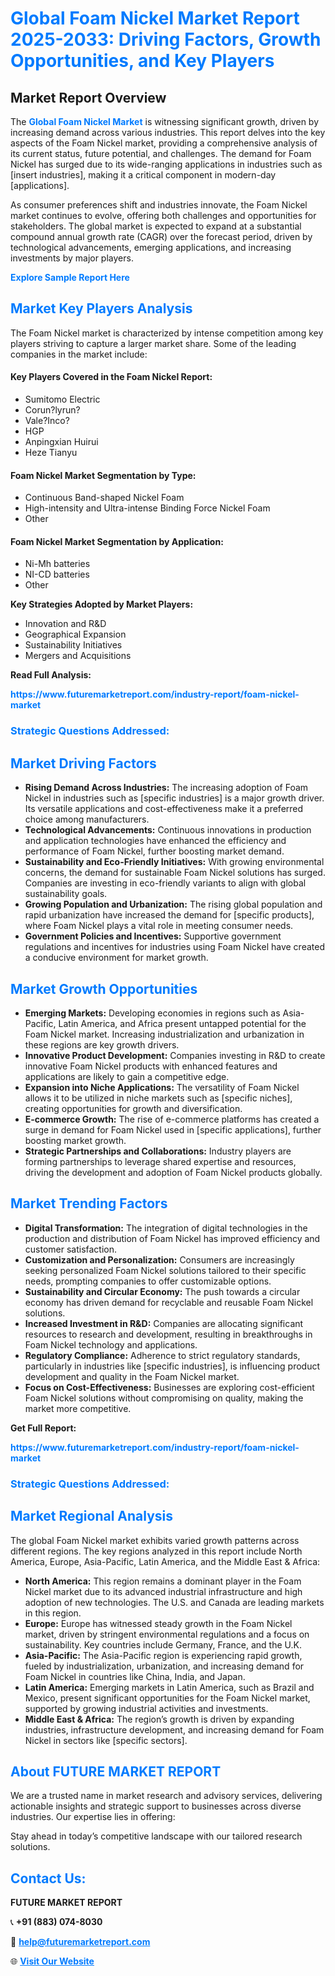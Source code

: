 <h1 style="color: #007BFF;">Global Foam Nickel Market Report 2025-2033: Driving Factors, Growth Opportunities, and Key Players</h1>

<section id="overview">
<h2>Market Report Overview</h2>
<p>The <a href="https://www.futuremarketreport.com/industry-report/foam-nickel-market" style="color: #007BFF; text-decoration: none;"><strong>Global Foam Nickel Market</strong></a> is witnessing significant growth, driven by increasing demand across various industries. This report delves into the key aspects of the Foam Nickel market, providing a comprehensive analysis of its current status, future potential, and challenges. The demand for Foam Nickel has surged due to its wide-ranging applications in industries such as [insert industries], making it a critical component in modern-day [applications].</p>
<p>As consumer preferences shift and industries innovate, the Foam Nickel market continues to evolve, offering both challenges and opportunities for stakeholders. The global market is expected to expand at a substantial compound annual growth rate (CAGR) over the forecast period, driven by technological advancements, emerging applications, and increasing investments by major players.</p>
</section>

<section id="overview">
<p><a href="https://www.futuremarketreport.com/request-sample/reportId=86304" style="color: #007BFF; text-decoration: none;"><strong>Explore Sample Report Here</strong></a></p>
</section>

<section id="key-players">
<h2 style="color: #007BFF;">Market Key Players Analysis</h2>
<p>The Foam Nickel market is characterized by intense competition among key players striving to capture a larger market share. Some of the leading companies in the market include:</p>
<h4>Key Players Covered in the Foam Nickel Report:</h4>
<ul><li>Sumitomo Electric</li><li>Corun?lyrun?</li><li>Vale?Inco?</li><li>HGP</li><li>Anpingxian Huirui</li><li>Heze Tianyu</li></ul>
<h4>Foam Nickel Market Segmentation by Type:</h4>
<ul><li>Continuous Band-shaped Nickel Foam</li><li>High-intensity and Ultra-intense Binding Force Nickel Foam</li><li>Other</li></ul>

<h4>Foam Nickel Market Segmentation by Application:</h4>
<ul><li>Ni-Mh batteries</li><li>NI-CD batteries</li><li>Other</li></ul>
<p><strong>Key Strategies Adopted by Market Players:</strong></p>
<ul>
<li>Innovation and R&D</li>
<li>Geographical Expansion</li>
<li>Sustainability Initiatives</li>
<li>Mergers and Acquisitions</li>
</ul>
</section>

<section>
<p><strong>Read Full Analysis: </strong></p><a href="https://www.futuremarketreport.com/industry-report/foam-nickel-market" style="color: #007BFF; text-decoration: none;"><strong>https://www.futuremarketreport.com/industry-report/foam-nickel-market</strong></a>
<h3 style="color: #007BFF;">Strategic Questions Addressed:</h3>
</section>

<section id="driving-factors">
<h2 style="color: #007BFF;">Market Driving Factors</h2>
<ul>
<li><strong>Rising Demand Across Industries:</strong> The increasing adoption of Foam Nickel in industries such as [specific industries] is a major growth driver. Its versatile applications and cost-effectiveness make it a preferred choice among manufacturers.</li>
<li><strong>Technological Advancements:</strong> Continuous innovations in production and application technologies have enhanced the efficiency and performance of Foam Nickel, further boosting market demand.</li>
<li><strong>Sustainability and Eco-Friendly Initiatives:</strong> With growing environmental concerns, the demand for sustainable Foam Nickel solutions has surged. Companies are investing in eco-friendly variants to align with global sustainability goals.</li>
<li><strong>Growing Population and Urbanization:</strong> The rising global population and rapid urbanization have increased the demand for [specific products], where Foam Nickel plays a vital role in meeting consumer needs.</li>
<li><strong>Government Policies and Incentives:</strong> Supportive government regulations and incentives for industries using Foam Nickel have created a conducive environment for market growth.</li>
</ul>
</section>

<section id="growth-opportunities">
<h2 style="color: #007BFF;">Market Growth Opportunities</h2>
<ul>
<li><strong>Emerging Markets:</strong> Developing economies in regions such as Asia-Pacific, Latin America, and Africa present untapped potential for the Foam Nickel market. Increasing industrialization and urbanization in these regions are key growth drivers.</li>
<li><strong>Innovative Product Development:</strong> Companies investing in R&D to create innovative Foam Nickel products with enhanced features and applications are likely to gain a competitive edge.</li>
<li><strong>Expansion into Niche Applications:</strong> The versatility of Foam Nickel allows it to be utilized in niche markets such as [specific niches], creating opportunities for growth and diversification.</li>
<li><strong>E-commerce Growth:</strong> The rise of e-commerce platforms has created a surge in demand for Foam Nickel used in [specific applications], further boosting market growth.</li>
<li><strong>Strategic Partnerships and Collaborations:</strong> Industry players are forming partnerships to leverage shared expertise and resources, driving the development and adoption of Foam Nickel products globally.</li>
</ul>
</section>

<section id="trending-factors">
<h2 style="color: #007BFF;">Market Trending Factors</h2>
<ul>
<li><strong>Digital Transformation:</strong> The integration of digital technologies in the production and distribution of Foam Nickel has improved efficiency and customer satisfaction.</li>
<li><strong>Customization and Personalization:</strong> Consumers are increasingly seeking personalized Foam Nickel solutions tailored to their specific needs, prompting companies to offer customizable options.</li>
<li><strong>Sustainability and Circular Economy:</strong> The push towards a circular economy has driven demand for recyclable and reusable Foam Nickel solutions.</li>
<li><strong>Increased Investment in R&D:</strong> Companies are allocating significant resources to research and development, resulting in breakthroughs in Foam Nickel technology and applications.</li>
<li><strong>Regulatory Compliance:</strong> Adherence to strict regulatory standards, particularly in industries like [specific industries], is influencing product development and quality in the Foam Nickel market.</li>
<li><strong>Focus on Cost-Effectiveness:</strong> Businesses are exploring cost-efficient Foam Nickel solutions without compromising on quality, making the market more competitive.</li>
</ul>
</section>

<section>
<p><strong>Get Full Report: </strong></p><a href="https://www.futuremarketreport.com/industry-report/foam-nickel-market" style="color: #007BFF; text-decoration: none;"><strong>https://www.futuremarketreport.com/industry-report/foam-nickel-market</strong></a>
<h3 style="color: #007BFF;">Strategic Questions Addressed:</h3>
</section>


<section id="regional-analysis">
<h2 style="color: #007BFF;">Market Regional Analysis</h2>
<p>The global Foam Nickel market exhibits varied growth patterns across different regions. The key regions analyzed in this report include North America, Europe, Asia-Pacific, Latin America, and the Middle East & Africa:</p>
<ul>
<li><strong>North America:</strong> This region remains a dominant player in the Foam Nickel market due to its advanced industrial infrastructure and high adoption of new technologies. The U.S. and Canada are leading markets in this region.</li>
<li><strong>Europe:</strong> Europe has witnessed steady growth in the Foam Nickel market, driven by stringent environmental regulations and a focus on sustainability. Key countries include Germany, France, and the U.K.</li>
<li><strong>Asia-Pacific:</strong> The Asia-Pacific region is experiencing rapid growth, fueled by industrialization, urbanization, and increasing demand for Foam Nickel in countries like China, India, and Japan.</li>
<li><strong>Latin America:</strong> Emerging markets in Latin America, such as Brazil and Mexico, present significant opportunities for the Foam Nickel market, supported by growing industrial activities and investments.</li>
<li><strong>Middle East & Africa:</strong> The region’s growth is driven by expanding industries, infrastructure development, and increasing demand for Foam Nickel in sectors like [specific sectors].</li>
</ul>
</section>

<footer>
<h2 style="color: #007BFF;">About FUTURE MARKET REPORT</h2>
<p>We are a trusted name in market research and advisory services, delivering actionable insights and strategic support to businesses across diverse industries. Our expertise lies in offering:</p>

<p>Stay ahead in today’s competitive landscape with our tailored research solutions.</p>

<h2 style="color: #007BFF;">Contact Us:</h2>
<p><strong>FUTURE MARKET REPORT</strong></p>
<p>📞 <strong>+91 (883) 074-8030</strong></p>
<p>📧 <strong><a href="mailto:help@futuremarketreport.com" style="color: #007BFF;">help@futuremarketreport.com</a></strong></p>
<p>🌐 <strong><a href="https://www.futuremarketreport.com/" style="color: #007BFF;">Visit Our Website</a></strong></p>
</footer>